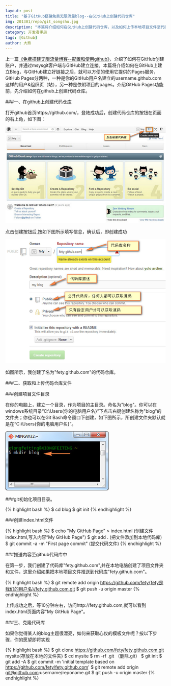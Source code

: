 ```yaml
---
layout: post
title: "基于GitHub搭建免费无限流量blog--在GitHub上创建代码仓库"
img: 201301/repo/git_songshu.jpg
description: "本篇将介绍如何在GitHub上创建代码仓库，以及如何上传本地项目文件至代码仓库，如何获取代码仓库文件至本地电脑。熟练这两步，是后续创建和发布blog的基础。"
category: 开发者手册
tags: [Github]
author: 大熊
---
```


上一篇[《免费搭建无限流量博客--配置和使用github》](http://gudoor.com/github/2013/01/12/build-blog-by-github-install-msysgit.html)，介绍了如何在GitHub创建账户，并通过msysgit客户端与GitHub建立连接。本篇将介绍如何在GitHub上建立Blog，与GitHub建立好链接之后，就可以方便的使用它提供的Pages服务，GitHub Pages分两种，一种是你的GitHub用户名建立的username.github.com这样的用户&组织页（站），另一种是依附项目的pages。介绍GitHub Pages功能前，先介绍如何在github上创建代码仓库。

###一、在github上创建代码仓库

打开github首页https://github.com/，登陆成功后，创建代码仓库的按钮在页面的右上角，如下图：

![ALT '创建github代码仓库'](/images/201301/repo/github_create_repo.jpg)

点击创建按钮后,按如下图所示填写信息，确认后，即创建成功

![ALT '创建github代码仓库'](/images/201301/repo/github_create_repo_desc.jpg)

 如图所示，我创建了名为"fety.github.com"的代码仓库。

###二、获取和上传代码仓库文件


###创建项目文件目录

在你的电脑上，建立一个目录，作为项目的主目录。命名为"blog"。你可以在windows系统目录“C:\Users\{你的电脑用户名}”下点击右键创建名称为"blog"的文件夹；你也可以在Git Bash命令窗口下创建，如下图所示，所创建文件夹默认就是在“C:\Users\{你的电脑用户名}”。

![ALT '创建github代码仓库'](/images/201301/repo/github_mkdir.jpg)

###git初始化项目目录。

{% highlight bash %}
$ cd blog
$ git init
{% endhighlight %}

###创建index.html文件

{% highlight bash %}
$ echo "My GitHub Page" > index.html (创建文件index.html,写入内容“My GitHub Page")
$ git add .   (把文件添加到本地代码库)
$ git commit -a -m "First page commit" (提交代码文件)
{% endhighlight %}

###推送内容至github代码库中

在第一步，我们创建了代码库"fety.github.com",并在本地电脑创建了项目文件夹和文件，这里介绍如果把本地项目文件推送到代码库"fety.github.com"。

{% highlight bash %}
$ git remote add origin https://github.com/fety{fety是我们的用户名}/fety.github.com.git
$ git push -u origin master
{% endhighlight %}

 上传成功之后，等10分钟左右，访问http://fety.github.com,就可以看到index.html页面内容"My GitHub Page"。

###三、克隆代码库

如果你觉得某人的blog主题很漂亮，如何来获取心仪的模板文件呢？按以下步骤，你的愿望即将实现

{% highlight bash %}
$ git clone https://github.com/fety/fety.github.com.git mysite{存放在本地的文件夹}
$ cd mysite
$ rm -rf .git （删除.git）
$ git init
$ git add -A
$ git commit -m 'initial template based on https://github.com/fety/fety.github.com'
$ git remote add origin git@github.com:username/reponame.git
$ git push -u origin master
{% endhighlight %}
